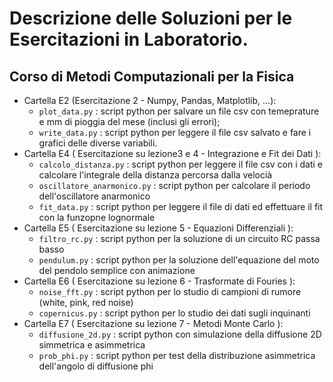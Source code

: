 # Descrizione delle Soluzioni per le Esercitazioni in Laboratorio.
## Corso di Metodi Computazionali per la Fisica


* Cartella E2 (Esercitazione 2 - Numpy, Pandas, Matplotlib, ...):
  * `plot_data.py`  : script python per salvare un file csv con temeprature e mm di pioggia del mese (inclusi gli errori);
  * `write_data.py` : script python per leggere il file csv salvato e fare i grafici delle diverse variabili.
* Cartella E4 ( Esercitazione  su lezione3 e 4 - Integrazione e Fit dei Dati ):
  * `calcolo_distanza.py`       : script python per leggere il file csv con i dati  e calcolare l'integrale della distanza percorsa dalla velocià
  * `oscillatore_anarmonico.py` : script python per calcolare il periodo dell'oscillatore anarmonico
  * `fit_data.py`               : script python per leggere il file di dati ed effettuare il fit con la funzopne lognormale
* Cartella E5 ( Esercitazione su lezione 5 - Equazioni Differenziali ):
  * `filtro_rc.py` : script python per la soluzione di un circuito RC passa basso
  * `pendulum.py`  : script python per la soluzione dell'equazione del moto del pendolo semplice con animazione
* Cartella E6 ( Esercitazione su lezione 6 - Trasformate di Fouries ):
  * `noise_fft.py`   : script python per lo studio di campioni di rumore (white, pink, red noise)
  * `copernicus.py`  : script python per lo studio dei dati sugli inquinanti
* Cartella E7 ( Esercitazione su lezione 7 - Metodi Monte Carlo ):
  * `diffusione_2d.py` : script python con simulazione della diffusione 2D simmetrica e asimmetrica
  * `prob_phi.py`      : script python per test della distribuzione asimmetrica dell'angolo di diffusione phi
  